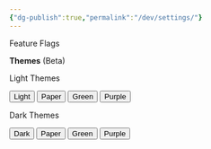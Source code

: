 ```yaml
---
{"dg-publish":true,"permalink":"/dev/settings/"}
---
```


Feature Flags

<p>
<div id="feature-flags"></div>
<script src="https://starryxoxo.github.io/treeajmgar/src/helpers/user/scripts/feature.js"></script>

**Themes** (Beta)

Light Themes
<div class="fake-button-container">
  <button data-theme="theme-light" class="squared-button">Light</button>
  <button date-theme="theme-paper" class="squared-button">Paper</button>
  <button data-theme="theme-green" class="squared-button">Green</button>
  <button data-theme="theme-purple" class="squared-button">Purple</button>
</div>

Dark Themes
<div class="fake-button-container">
  <button data-theme="theme-default" class="squared-button">Dark</button>
  <button data-theme="theme-dark-paper" class="squared-button">Paper</button>
  <button data-theme="theme-dark-green" class="squared-button">Green</button>
  <button data-theme="theme-dark-purple" class="squared-button">Purple</button>
</div>

<script src="https://starryxoxo.github.io/treeajmgar/src/helpers/user/scripts/setTheme.js"></script>
